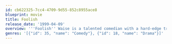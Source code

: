 ```yaml
---
id: cb622325-7cc4-4709-9d55-852c8955ace8
blueprint: movie
title: Foolish
release_date: '1999-04-09'
overview: '''Foolish'' Waise is a talented comedian with a hard-edge trying to make it in the comedy clubs in LA while his brother is a hard-nosed gangster trying to make it on the streets. With all the competition they face in their chosen "professions," their biggest battle is with each other over the love of a pretty girl.'
genres: '[{"id": 35, "name": "Comedy"}, {"id": 18, "name": "Drama"}]'
---
```

